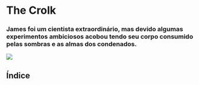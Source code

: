 # The Crolk

### James foi um cientista extraordinário, mas devido algumas experimentos ambiciosos acobou tendo seu corpo consumido pelas sombras e as almas dos condenados.

<img src="Visuals/MonsterRender.png">

## Índice